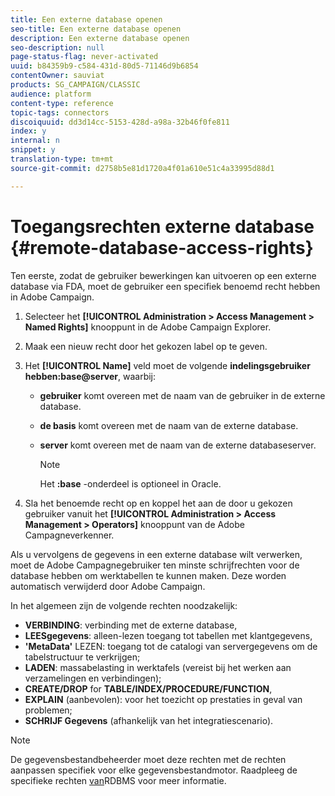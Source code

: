 ```yaml
---
title: Een externe database openen
seo-title: Een externe database openen
description: Een externe database openen
seo-description: null
page-status-flag: never-activated
uuid: b84359b9-c584-431d-80d5-71146d9b6854
contentOwner: sauviat
products: SG_CAMPAIGN/CLASSIC
audience: platform
content-type: reference
topic-tags: connectors
discoiquuid: dd3d14cc-5153-428d-a98a-32b46f0fe811
index: y
internal: n
snippet: y
translation-type: tm+mt
source-git-commit: d2758b5e81d1720a4f01a610e51c4a33995d88d1

---
```



# Toegangsrechten externe database {#remote-database-access-rights}

Ten eerste, zodat de gebruiker bewerkingen kan uitvoeren op een externe database via FDA, moet de gebruiker een specifiek benoemd recht hebben in Adobe Campaign.

1. Selecteer het **[!UICONTROL Administration > Access Management > Named Rights]** knooppunt in de Adobe Campaign Explorer.
1. Maak een nieuw recht door het gekozen label op te geven.
1. Het **[!UICONTROL Name]** veld moet de volgende **indelingsgebruiker hebben:base@server**, waarbij:

   * **gebruiker** komt overeen met de naam van de gebruiker in de externe database.
   * **de basis** komt overeen met de naam van de externe database.
   * **server** komt overeen met de naam van de externe databaseserver.

      >[!NOTE]
      >
      >Het **:base** -onderdeel is optioneel in Oracle.

1. Sla het benoemde recht op en koppel het aan de door u gekozen gebruiker vanuit het **[!UICONTROL Administration > Access Management > Operators]** knooppunt van de Adobe Campagneverkenner.

Als u vervolgens de gegevens in een externe database wilt verwerken, moet de Adobe Campagnegebruiker ten minste schrijfrechten voor de database hebben om werktabellen te kunnen maken. Deze worden automatisch verwijderd door Adobe Campaign.

In het algemeen zijn de volgende rechten noodzakelijk:

* **VERBINDING**: verbinding met de externe database,
* **LEESgegevens**: alleen-lezen toegang tot tabellen met klantgegevens,
* **&#39;MetaData&#39;** LEZEN: toegang tot de catalogi van servergegevens om de tabelstructuur te verkrijgen;
* **LADEN**: massabelasting in werktafels (vereist bij het werken aan verzamelingen en verbindingen);
* **CREATE/DROP** for **TABLE/INDEX/PROCEDURE/FUNCTION**,
* **EXPLAIN** (aanbevolen): voor het toezicht op prestaties in geval van problemen;
* **SCHRIJF Gegevens** (afhankelijk van het integratiescenario).

>[!NOTE]
>
>De gegevensbestandbeheerder moet deze rechten met de rechten aanpassen specifiek voor elke gegevensbestandmotor. Raadpleeg de specifieke rechten [van](https://docs.campaign.adobe.com/doc/AC6.1/en/technicalResources/technicalResources.html)RDBMS voor meer informatie.